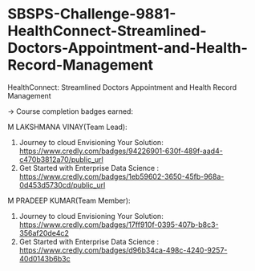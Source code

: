 # SBSPS-Challenge-9881-HealthConnect-Streamlined-Doctors-Appointment-and-Health-Record-Management
HealthConnect: Streamlined Doctors Appointment and Health Record Management

-> Course completion badges earned:


M LAKSHMANA VINAY(Team Lead):
1) Journey to cloud Envisioning Your Solution: https://www.credly.com/badges/94226901-630f-489f-aad4-c470b3812a70/public_url
2) Get Started with Enterprise Data Science  : https://www.credly.com/badges/1eb59602-3650-45fb-968a-0d453d5730cd/public_url

M PRADEEP KUMAR(Team Member):
1) Journey to cloud Envisioning Your Solution: https://www.credly.com/badges/17ff910f-0395-407b-b8c3-356af20de4c2
2) Get Started with Enterprise Data Science  : https://www.credly.com/badges/d96b34ca-498c-4240-9257-40d0143b6b3c
